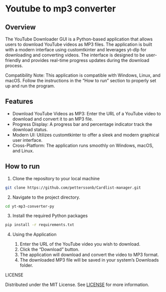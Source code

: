 # Youtube to mp3 converter

## Overview

The YouTube Downloader GUI is a Python-based application that allows users to download YouTube videos as MP3 files. The application is built with a modern interface using customtkinter and leverages yt-dlp for downloading and converting videos. The interface is designed to be user-friendly and provides real-time progress updates during the download process.

Compatibility Note: This application is compatible with Windows, Linux, and macOS. Follow the instructions in the “How to run” section to properly set up and run the program.

## Features

 - Download YouTube Videos as MP3: Enter the URL of a YouTube video to download and convert it to an MP3 file.
 - Progress Display: A progress bar and percentage indicator track the download status.
 - Modern UI: Utilizes customtkinter to offer a sleek and modern graphical user interface.
 - Cross-Platform: The application runs smoothly on Windows, macOS, and Linux.


## How to run

1. Clone the repository to your local machine

```bash
git clone https://github.com/petterssonb/Cardlist-manager.git
```

2. Navigate to the project directory.

```bash
cd yt-mp3-converter-py
```

3. Install the required Python packages
```bash
pip install -r requirements.txt
```

4. 	Using the Application

    1.	Enter the URL of the YouTube video you wish to download.
	2.	Click the “Download” button.
	3.	The application will download and convert the video to MP3 format.
	4.	The downloaded MP3 file will be saved in your system’s Downloads folder.

LICENSE

Distributed under the MIT License. See [LICENSE](LICENSE) for more information.